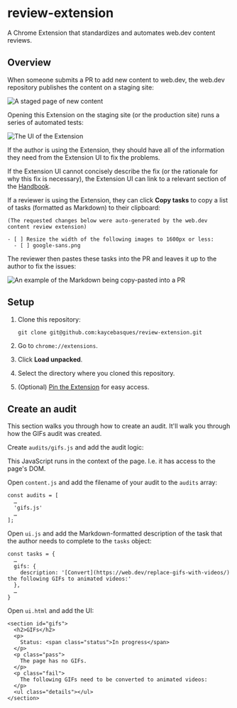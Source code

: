 # review-extension

A Chrome Extension that standardizes and automates web.dev content reviews.

## Overview

When someone submits a PR to add new content to web.dev,
the web.dev repository publishes the content on a staging site:

![A staged page of new content](docs/images/page.jpg)

Opening this Extension on the staging site (or the production site)
runs a series of automated tests:

![The UI of the Extension](docs/images/ui.jpg)

If the author is using the Extension, they should have all of the information
they need from the Extension UI to fix the problems.

If the Extension UI cannot concisely describe the fix (or the rationale
for why this fix is necessary), the Extension UI can link to a relevant section of the
[Handbook](https://web.dev/handbook).

If a reviewer is using the Extension, they can click **Copy tasks**
to copy a list of tasks (formatted as Markdown) to their
clipboard:

```
(The requested changes below were auto-generated by the web.dev content review extension)

- [ ] Resize the width of the following images to 1600px or less:
  - [ ] google-sans.png
```

The reviewer then pastes these tasks into the PR and leaves it up to the author to
fix the issues:

![An example of the Markdown being copy-pasted into a PR](docs/images/review.jpg)

## Setup

1. Clone this repository:

       git clone git@github.com:kaycebasques/review-extension.git

1. Go to `chrome://extensions`.
1. Click **Load unpacked**.
1. Select the directory where you cloned this repository.
1. (Optional) [Pin the Extension](https://www.chromestory.com/2019/05/pinned-extensions/) for easy access.

## Create an audit

This section walks you through how to create an audit. It'll walk you through how the GIFs
audit was created.

Create `audits/gifs.js` and add the audit logic:

This JavaScript runs in the context of the page. I.e. it has access to the page's DOM.

Open `content.js` and add the filename of your audit to the `audits` array:

```
const audits = [
  …
  'gifs.js'
  …
];
```

Open `ui.js` and add the Markdown-formatted description of the task that the author needs
to complete to the `tasks` object:

```
const tasks = {
  …
  gifs: {
    description: '[Convert](https://web.dev/replace-gifs-with-videos/) the following GIFs to animated videos:'
  },
  …
}
```

Open `ui.html` and add the UI:

```
<section id="gifs">
  <h2>GIFs</h2>
  <p>
    Status: <span class="status">In progress</span>
  </p>
  <p class="pass">
    The page has no GIFs.
  </p>
  <p class="fail">
    The following GIFs need to be converted to animated videos:
  </p>
  <ul class="details"></ul>
</section>
```

<!--

## TODO

* check alt of all images
* caniuse should link to #feat not #search
* Replace GIFs with videos (use the LIghthouse audit)
* Videos have playsinline attribute (and all the other attributes)
* YouTube videos are embedded with component
* Check that title matches URL
* Check for images above 250KB
* If no tags are present, point them to `postTags.json`
* 404 links
* Correct order of headings
* Quotes around link text
* Tables should have `w-table-wrapper`
* Links to web.dev pages should omit `https://web.dev`
* Link with anchor should jump to section... this is probably automatable...
  get the hash and then check for an element with that ID

$$('a').forEach(a => {
    if (!a.href.startsWith(`${window.location.origin}${window.location.pathname}`)) return;
    if (!document.querySelector(new URL(a.href).hash)) console.log(a.href);
});

* Use PSI to find performance problems
* Blog post only has the `blog` tag
* Convert GIFs to videos
* Videos should not be hosted in the repository
* Remove `en-US` from MDN links… make it more generic though…
* Acronyms should be defined before using (this one might be difficult to automate)
* Chromium, not Chrome
* Remove `hl=en`
* Chrome Status URLs should use `feature/` not `features/`
* Links to Tooling.Report should have UTM parameters
* Nitpick: Subhead should end with period.
* Glitch should use `/embed/` not `/edit/`
* (Maybe more appropriate for GitHub Bot) Contributor photos are correct dimensions
* Check for "here" link text, or using URLs as link text
* Enforce URLs ending with guide or tutorial (or introduction?)

-->